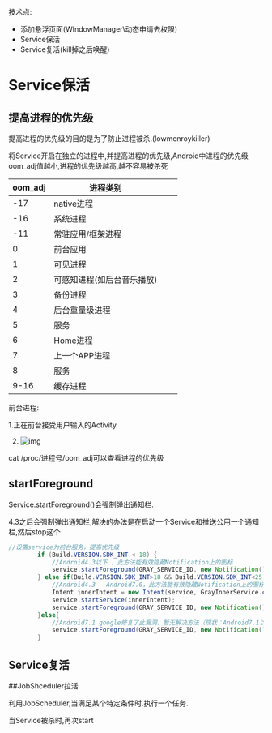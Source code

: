 技术点:

- 添加悬浮页面(WIndowManager\动态申请去权限)
- Service保活
- Service复活(kill掉之后唤醒)



# Service保活

## 提高进程的优先级

提高进程的优先级的目的是为了防止进程被杀.(lowmenroykiller)

将Service开启在独立的进程中,并提高进程的优先级,Android中进程的优先级oom_adj值越小,进程的优先级越高,越不容易被杀死

| oom_adj | 进程类别                   |      |      |
| ------- | -------------------------- | ---- | ---- |
| -17     | native进程                 |      |      |
| -16     | 系统进程                   |      |      |
| -11     | 常驻应用/框架进程          |      |      |
| 0       | 前台应用                   |      |      |
| 1       | 可见进程                   |      |      |
| 2       | 可感知进程(如后台音乐播放) |      |      |
| 3       | 备份进程                   |      |      |
| 4       | 后台重量级进程             |      |      |
| 5       | 服务                       |      |      |
| 6       | Home进程                   |      |      |
| 7       | 上一个APP进程              |      |      |
| 8       | 服务                       |      |      |
| 9-16    | 缓存进程                   |      |      |

前台进程: 

 1.正在前台接受用户输入的Activity





2. ![img](https://notepic-1302850888.cos.ap-nanjing.myqcloud.com/img/20170713111737824)



cat /proc/进程号/oom_adj可以查看进程的优先级



## startForeground

Service.startForeground()会强制弹出通知栏.

4.3之后会强制弹出通知栏,解决的办法是在启动一个Service和推送公用一个通知栏,然后stop这个

```java
//设置service为前台服务，提高优先级
        if (Build.VERSION.SDK_INT < 18) {
            //Android4.3以下 ，此方法能有效隐藏Notification上的图标
            service.startForeground(GRAY_SERVICE_ID, new Notification());
        } else if(Build.VERSION.SDK_INT>18 && Build.VERSION.SDK_INT<25){
            //Android4.3 - Android7.0，此方法能有效隐藏Notification上的图标
            Intent innerIntent = new Intent(service, GrayInnerService.class);
            service.startService(innerIntent);
            service.startForeground(GRAY_SERVICE_ID, new Notification());
        }else{
            //Android7.1 google修复了此漏洞，暂无解决方法（现状：Android7.1以上app启动后通知栏会出现一条"正在运行"的通知消息）
            service.startForeground(GRAY_SERVICE_ID, new Notification());
        }
```



## Service复活

##JobShceduler拉活

利用JobScheduler,当满足某个特定条件时.执行一个任务.

当Service被杀时,再次start